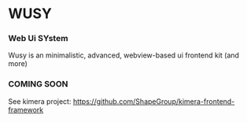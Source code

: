 # WUSY
### Web Ui SYstem
Wusy is an minimalistic, advanced, webview-based ui frontend kit (and more)


### COMING SOON
See kimera project: https://github.com/ShapeGroup/kimera-frontend-framework
